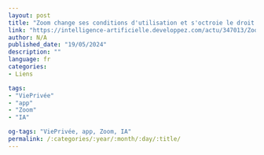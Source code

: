 ```yaml
---
layout: post
title: "Zoom change ses conditions d'utilisation et s'octroie le droit d'utiliser les données des utilisateurs pour entraîner son ia sans leur consentement, ni possibilité de s'y opposer"
link: "https://intelligence-artificielle.developpez.com/actu/347013/Zoom-change-ses-conditions-d-utilisation-et-s-octroie-le-droit-d-utiliser-les-donnees-des-utilisateurs-pour-entrainer-son-IA-sans-leur-consentement-ni-possibilite-de-s-y-opposer"
author: N/A
published_date: "19/05/2024"
description: ""
language: fr
categories:
- Liens

tags:
- "ViePrivée"
- "app"
- "Zoom"
- "IA"

og-tags: "ViePrivée, app, Zoom, IA"
permalink: /:categories/:year/:month/:day/:title/
---
```

